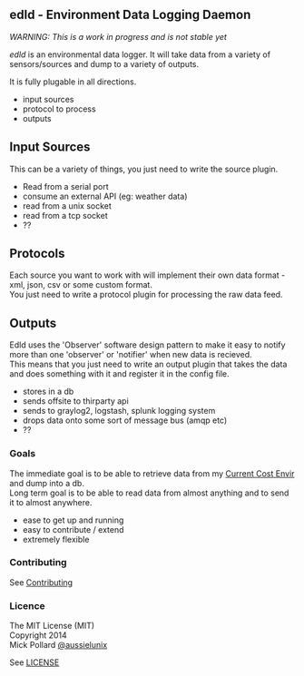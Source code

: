 ## edld - Environment Data Logging Daemon

*WARNING: This is a work in progress and is not stable yet*

*edld* is an environmental data logger. It will take data from a variety of sensors/sources and dump to a variety of outputs.

It is fully plugable in all directions.

* input sources
* protocol to process
* outputs

## Input Sources

This can be a variety of things, you just need to write the source plugin.

* Read from a serial port
* consume an external API (eg: weather data)
* read from a unix socket
* read from a tcp socket
* ??

## Protocols

Each source you want to work with will implement their own data format - xml, json, csv or some custom format.  
You just need to write a protocol plugin for processing the raw data feed.

## Outputs

Edld uses the 'Observer' software design pattern to make it easy to notify more
than one 'observer' or 'notifier' when new data is recieved.  
This means that you just need to write an output plugin that takes the data and
does something with it and register it in the config file.

* stores in a db
* sends offsite to thirparty api
* sends to graylog2, logstash, splunk logging system
* drops data onto some sort of message bus (amqp etc)
* ??

### Goals

The immediate goal is to be able to retrieve data from my [Current Cost Envir](http://www.currentcost.com/product-envir.html) and dump into a db.  
Long term goal is to be able to read data from almost anything and to send it to almost anywhere.

* ease to get up and running
* easy to contribute / extend
* extremely flexible



### Contributing

See [Contributing](CONTRIBUTING.md)

### Licence

The MIT License (MIT)  
Copyright 2014  
Mick Pollard [@aussielunix](http://twitter.com/aussielunix)

See [LICENSE](LICENSE.md)
